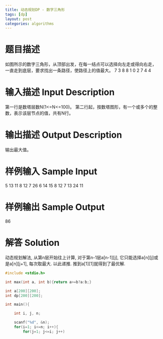 ```yaml
---
title: 动态规划DP - 数字三角形 
tags: [dp]
layout: post
categories: algorithms
---
```


# 题目描述

如图所示的数字三角形，从顶部出发，在每一结点可以选择向左走或得向右走，
一直走到底层，要求找出一条路径，使路径上的值最大。
       7
     3   8
   8   1   0
 2   7   4   4

# 输入描述 Input Description 

第一行是数塔层数N(1<=N<=100)。
第二行起，按数塔图形，有一个或多个的整数，表示该层节点的值，共有N行。

# 输出描述 Output Description 

输出最大值。

# 样例输入 Sample Input 

5
13
11 8
12 7 26
6 14 15 8
12 7 13 24 11

# 样例输出 Sample Output 

86

# 解答 Solution

动态规划解法, 从第n层开始往上计算, 对于第n-1层a[n-1][j], 它只能选择a[n][j]或是a[n][j+1], 每次取最大. 以此递推. 推到a[1][1]就得到了最优解.

``` c
#include <stdio.h>

int max(int a, int b){return a>=b?a:b;}

int a[200][200];
int dp[200][200];

int main(){

	int i, j, n;

	scanf("%d", &n);
	for(i=1; i<=n; i++){
		for(j=1; j<=i; j++)
